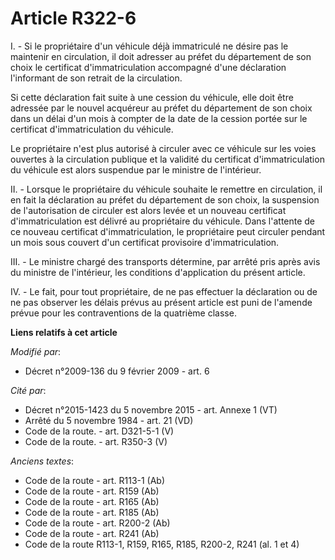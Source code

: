 # Article R322-6

I. - Si le propriétaire d'un véhicule déjà immatriculé ne désire pas le maintenir en circulation, il doit adresser au préfet
du département de son choix le certificat d'immatriculation accompagné d'une déclaration l'informant de son retrait de la
circulation. 

Si cette déclaration fait suite à une cession du véhicule, elle doit être adressée par le nouvel acquéreur au préfet du
département de son choix dans un délai d'un mois à compter de la date de la cession portée sur le certificat
d'immatriculation du véhicule. 

Le propriétaire n'est plus autorisé à circuler avec ce véhicule sur les voies ouvertes à la circulation publique et la
validité du certificat d'immatriculation du véhicule est alors suspendue par le ministre de l'intérieur. 

II. - Lorsque le propriétaire du véhicule souhaite le remettre en circulation, il en fait la déclaration au préfet du
département de son choix, la suspension de l'autorisation de circuler est alors levée et un nouveau certificat
d'immatriculation est délivré au propriétaire du véhicule. Dans l'attente de ce nouveau certificat d'immatriculation, le
propriétaire peut circuler pendant un mois sous couvert d'un certificat provisoire d'immatriculation. 

III. - Le ministre chargé des transports détermine, par arrêté pris après avis du ministre de l'intérieur, les conditions
d'application du présent article.

IV. - Le fait, pour tout propriétaire, de ne pas effectuer la déclaration ou de ne pas observer les délais prévus au présent
article est puni de l'amende prévue pour les contraventions de la quatrième classe.

**Liens relatifs à cet article**

_Modifié par_:

  - Décret n°2009-136 du 9 février 2009 - art. 6

_Cité par_:

  - Décret n°2015-1423 du 5 novembre 2015 - art. Annexe 1 (VT)
  - Arrêté du 5 novembre 1984 - art. 21 (VD)
  - Code de la route. - art. D321-5-1 (V)
  - Code de la route. - art. R350-3 (V)

_Anciens textes_:

  - Code de la route - art. R113-1 (Ab)
  - Code de la route - art. R159 (Ab)
  - Code de la route - art. R165 (Ab)
  - Code de la route - art. R185 (Ab)
  - Code de la route - art. R200-2 (Ab)
  - Code de la route - art. R241 (Ab)
  - Code de la route R113-1, R159, R165, R185, R200-2, R241 (al. 1 et 4)
